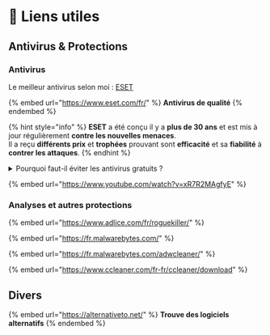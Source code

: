 # 🔗 Liens utiles

## Antivirus & Protections

### Antivirus

Le meilleur antivirus selon moi : [ESET](https://www.eset.com/fr/)

{% embed url="https://www.eset.com/fr/" %}
**Antivirus de qualité**
{% endembed %}

{% hint style="info" %}
**ESET** a été conçu il y a **plus de 30 ans** et est mis à jour régulièrement **contre les nouvelles menaces**.\
Il a reçu **différents prix** et **trophées** prouvant sont **efficacité** et sa **fiabilité** à **contrer les attaques**.
{% endhint %}

<details>

<summary>Pourquoi faut-il éviter les antivirus gratuits ?</summary>

Si c'est gratuit, c'est toi le produit.

</details>

{% embed url="https://www.youtube.com/watch?v=xR7R2MAgfyE" %}

### Analyses et autres protections

{% embed url="https://www.adlice.com/fr/roguekiller/" %}

{% embed url="https://fr.malwarebytes.com/" %}

{% embed url="https://fr.malwarebytes.com/adwcleaner/" %}

{% embed url="https://www.ccleaner.com/fr-fr/ccleaner/download" %}

## Divers

{% embed url="https://alternativeto.net/" %}
**Trouve des logiciels alternatifs**
{% endembed %}
